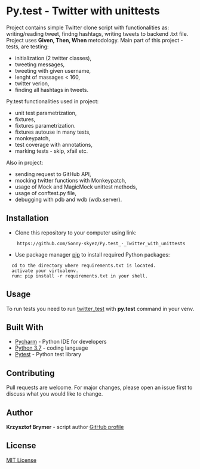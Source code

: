 # Py.test - Twitter with unittests

Project contains simple Twitter clone script with functionalities as: writing/reading tweet, findng hashtags,
writing tweets to backend .txt file. Project uses **Given, Then, When** metodology.
Main part of this project - tests, are testing:

- initialization (2 twitter classes),
- tweeting messages,
- tweeting with given username,
- lenght of massages < 160,
- twitter verion,
- finding all hashtags in tweets.

Py.test functionalities used in project:

- unit test parametrization,
- fixtures,
- fixtures parametrization.
- fixtures autouse in many tests,
- monkeypatch,
- test coverage with annotations,
- marking tests - skip, xfail etc.


Also in project:
- sending request to GitHub API,
- mocking twitter functions with Monkeypatch,
- usage of Mock and MagicMock unittest methods,
- usage of conftest.py file,
- debugging with pdb and wdb (wdb.server).

## Installation

- Clone this repository to your computer using link:

```
    https://github.com/Sonny-skyez/Py.test_-_Twitter_with_unittests
```

- Use package manager [pip](https://pypi.org/project/pip/) to install required Python packages:

```
  cd to the directory where requirements.txt is located.
  activate your virtualenv.
  run: pip install -r requirements.txt in your shell.
```
## Usage

To run tests you need to run [twitter_test](https://github.com/Sonny-skyez/Py.test_-_Twitter_with_unittests/blob/master/twitter_test.py) with **py.test** command in your venv.

## Built With

- [Pycharm](https://www.jetbrains.com/pycharm/) - Python IDE for developers
- [Python 3.7](https://www.python.org/downloads/release/python-370/) - coding language
- [Pytest](https://docs.pytest.org/en/latest/) - Python test library

## Contributing

Pull requests are welcome. For major changes, please open an issue first to discuss what you would like to change.

## Author

**Krzysztof Brymer** - script author [GitHub profile](https://github.com/Sonny-skyez)

## License

[MIT License](https://choosealicense.com/licenses/mit/)
